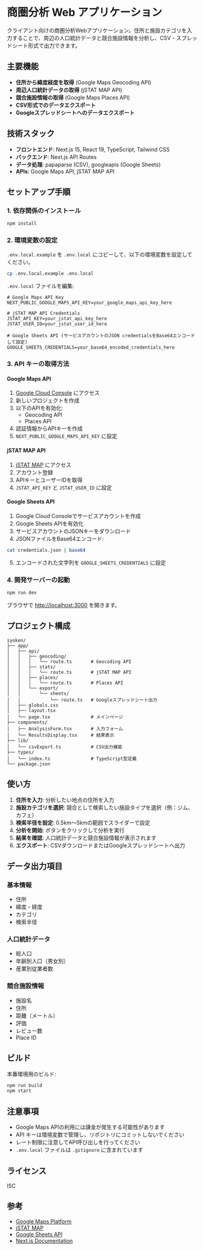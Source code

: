 # 商圏分析 Web アプリケーション

クライアント向けの商圏分析Webアプリケーション。住所と施設カテゴリを入力することで、周辺の人口統計データと競合施設情報を分析し、CSV・スプレッドシート形式で出力できます。

## 主要機能

- **住所から緯度経度を取得** (Google Maps Geocoding API)
- **周辺人口統計データの取得** (jSTAT MAP API)
- **競合施設情報の取得** (Google Maps Places API)
- **CSV形式でのデータエクスポート**
- **Googleスプレッドシートへのデータエクスポート**

## 技術スタック

- **フロントエンド**: Next.js 15, React 19, TypeScript, Tailwind CSS
- **バックエンド**: Next.js API Routes
- **データ処理**: papaparse (CSV), googleapis (Google Sheets)
- **APIs**: Google Maps API, jSTAT MAP API

## セットアップ手順

### 1. 依存関係のインストール

```bash
npm install
```

### 2. 環境変数の設定

`.env.local.example` を `.env.local` にコピーして、以下の環境変数を設定してください。

```bash
cp .env.local.example .env.local
```

`.env.local` ファイルを編集:

```env
# Google Maps API Key
NEXT_PUBLIC_GOOGLE_MAPS_API_KEY=your_google_maps_api_key_here

# jSTAT MAP API Credentials
JSTAT_API_KEY=your_jstat_api_key_here
JSTAT_USER_ID=your_jstat_user_id_here

# Google Sheets API (サービスアカウントのJSON credentialsをBase64エンコードして設定)
GOOGLE_SHEETS_CREDENTIALS=your_base64_encoded_credentials_here
```

### 3. API キーの取得方法

#### Google Maps API

1. [Google Cloud Console](https://console.cloud.google.com/) にアクセス
2. 新しいプロジェクトを作成
3. 以下のAPIを有効化:
   - Geocoding API
   - Places API
4. 認証情報からAPIキーを作成
5. `NEXT_PUBLIC_GOOGLE_MAPS_API_KEY` に設定

#### jSTAT MAP API

1. [jSTAT MAP](https://jstatmap.e-stat.go.jp/) にアクセス
2. アカウント登録
3. APIキーとユーザーIDを取得
4. `JSTAT_API_KEY` と `JSTAT_USER_ID` に設定

#### Google Sheets API

1. Google Cloud Consoleでサービスアカウントを作成
2. Google Sheets APIを有効化
3. サービスアカウントのJSONキーをダウンロード
4. JSONファイルをBase64エンコード:

```bash
cat credentials.json | base64
```

5. エンコードされた文字列を `GOOGLE_SHEETS_CREDENTIALS` に設定

### 4. 開発サーバーの起動

```bash
npm run dev
```

ブラウザで [http://localhost:3000](http://localhost:3000) を開きます。

## プロジェクト構成

```
syoken/
├── app/
│   ├── api/
│   │   ├── geocoding/
│   │   │   └── route.ts       # Geocoding API
│   │   ├── stats/
│   │   │   └── route.ts       # jSTAT MAP API
│   │   ├── places/
│   │   │   └── route.ts       # Places API
│   │   └── export/
│   │       └── sheets/
│   │           └── route.ts   # Googleスプレッドシート出力
│   ├── globals.css
│   ├── layout.tsx
│   └── page.tsx               # メインページ
├── components/
│   ├── AnalysisForm.tsx       # 入力フォーム
│   └── ResultsDisplay.tsx     # 結果表示
├── lib/
│   └── csvExport.ts           # CSV出力機能
├── types/
│   └── index.ts               # TypeScript型定義
└── package.json
```

## 使い方

1. **住所を入力**: 分析したい地点の住所を入力
2. **施設カテゴリを選択**: 競合として検索したい施設タイプを選択（例：ジム、カフェ）
3. **検索半径を設定**: 0.5km〜5kmの範囲でスライダーで設定
4. **分析を開始**: ボタンをクリックして分析を実行
5. **結果を確認**: 人口統計データと競合施設情報が表示されます
6. **エクスポート**: CSVダウンロードまたはGoogleスプレッドシートへ出力

## データ出力項目

### 基本情報
- 住所
- 緯度・経度
- カテゴリ
- 検索半径

### 人口統計データ
- 総人口
- 年齢別人口（男女別）
- 産業別従業者数

### 競合施設情報
- 施設名
- 住所
- 距離（メートル）
- 評価
- レビュー数
- Place ID

## ビルド

本番環境用のビルド:

```bash
npm run build
npm start
```

## 注意事項

- Google Maps APIの利用には課金が発生する可能性があります
- API キーは環境変数で管理し、リポジトリにコミットしないでください
- レート制限に注意してAPI呼び出しを行ってください
- `.env.local` ファイルは `.gitignore` に含まれています

## ライセンス

ISC

## 参考

- [Google Maps Platform](https://developers.google.com/maps)
- [jSTAT MAP](https://jstatmap.e-stat.go.jp/)
- [Google Sheets API](https://developers.google.com/sheets/api)
- [Next.js Documentation](https://nextjs.org/docs)
